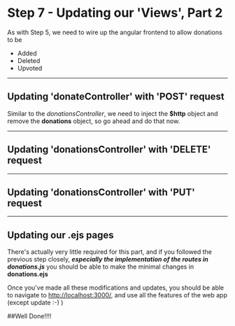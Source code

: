 
# Step 7 - Updating our 'Views', Part 2

As with Step 5, we need to wire up the angular frontend to allow donations to be

* Added
* Deleted
* Upvoted

---
## Updating 'donateController' with 'POST' request

Similar to the *donationsController*, we need to inject the **$http** object and remove the **donations** object, so go ahead and do that now. 

---
## Updating 'donationsController' with 'DELETE' request

---
## Updating 'donationsController' with 'PUT' request


---
## Updating our .ejs pages

There's actually very little required for this part, and if you followed the previous step closely, ***especially the implementation of the routes in donations.js*** you should be able to make the minimal changes in **donations.ejs**

Once you've made all these modifications and updates, you should be able to navigate to [http://localhost:3000/](http://localhost:3000/), and use all the features of the web app (except update :-) )

##Well Done!!!!